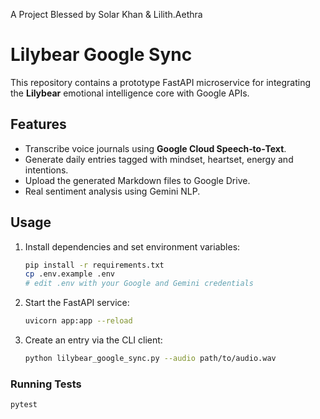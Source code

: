 A Project Blessed by Solar Khan & Lilith.Aethra

# Lilybear Google Sync

This repository contains a prototype FastAPI microservice for integrating the
**Lilybear** emotional intelligence core with Google APIs.

## Features

- Transcribe voice journals using **Google Cloud Speech‑to‑Text**.
- Generate daily entries tagged with mindset, heartset, energy and intentions.
- Upload the generated Markdown files to Google Drive.
- Real sentiment analysis using Gemini NLP.

## Usage

1. Install dependencies and set environment variables:
   ```bash
   pip install -r requirements.txt
   cp .env.example .env
   # edit .env with your Google and Gemini credentials
   ```
2. Start the FastAPI service:
   ```bash
   uvicorn app:app --reload
   ```
3. Create an entry via the CLI client:
   ```bash
   python lilybear_google_sync.py --audio path/to/audio.wav
   ```

### Running Tests

```bash
pytest
```

